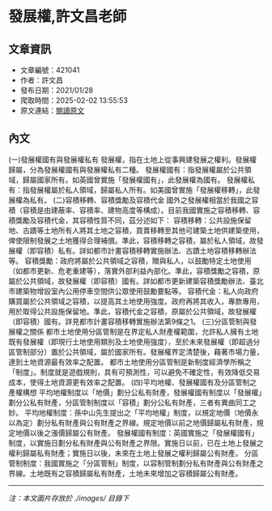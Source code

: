 # 發展權,許文昌老師

## 文章資訊
- 文章編號：421041
- 作者：許文昌
- 發布日期：2021/01/28
- 爬取時間：2025-02-02 13:55:53
- 原文連結：[閱讀原文](https://real-estate.get.com.tw/Columns/detail.aspx?no=421041)

## 內文
(一)發展權國有與發展權私有
發展權，指在土地上從事興建發展之權利。發展權歸屬，分為發展權國有與發展權私有二種。
發展權國有：指發展權屬於公共領域，歸屬國家所有。如英國曾實施「發展權國有」，此發展權為國有。
發展權私有：指發展權屬於私人領域，歸屬私人所有。如美國曾實施「發展權移轉」，此發展權為私有。
(二)容積移轉、容積獎勵及容積代金
國外之發展權相當於我國之容積（容積是由建蔽率、容積率、建物高度等構成）。目前我國實施之容積移轉、容積獎勵及容積代金，其容積性質不同，茲分述如下：
容積移轉：公共設施保留地、古蹟等土地所有人將其土地之容積，買賣移轉至其他可建築土地供建築使用，俾使限制發展之土地獲得合理補償。準此，容積移轉之容積，屬於私人領域，故發展權（即容積）私有。詳如都市計畫容積移轉實施辦法、古蹟土地容積移轉辦法等。
容積獎勵：政府將屬於公共領域之容積，贈與私人，以鼓勵特定土地使用（如都市更新、危老重建等），落實外部利益內部化。準此，容積獎勵之容積，原屬於公共領域，故發展權（即容積）國有。詳如都市更新建築容積獎勵辦法、臺北市建築物增設室內公用停車空間供公眾使用鼓勵要點等。
容積代金：私人向政府購買屬於公共領域之容積，以提高其土地使用強度。政府再將其收入，專款專用，用於取得公共設施保留地。準此，容積代金之容積，原屬於公共領域，故發展權（即容積）國有。詳見都市計畫容積移轉實施辦法第9條之1。
(三)分區管制與發展權之關係
都市土地使用分區管制是在界定私人財產權範圍，允許私人擁有土地既有發展權（即現行土地使用類別及土地使用強度），至於未來發展權（即超過分區管制部分）置於公共領域，屬於國家所有。發展權界定清楚後，藉著市場力量，達到土地資源最有效率之配置。
都市土地使用分區管制是新制度經濟學所稱之「制度」。制度就是遊戲規則，具有可預測性，可以避免不確定性，有效降低交易成本，使得土地資源更有效率之配置。
(四)平均地權、發展權國有及分區管制之產權構想
平均地權制度以「地價」劃分公私有財產，發展權國有制度以「發展權」劃分公私有財產，分區管制制度以「容積」劃分公私有財產，三者有異曲同工之妙。
平均地權制度：孫中山先生提出之「平均地權」制度，以規定地價（地價永以為定）劃分私有財產與公有財產之界線。規定地價以前之地價歸屬私有財產，規定地價以後之漲價歸屬公有財產。
發展權國有制度：英國實施之「發展權國有」制度，以實施日劃分私有財產與公有財產之界限。實施日以前，已在土地上發展之權利歸屬私有財產；實施日以後，未來在土地上發展之權利歸屬公有財產。
分區管制制度：我國實施之「分區管制」制度，以容制管制劃分私有財產與公有財產之界線。土地既有之容積歸屬私有財產，土地未來增加之容積歸屬公有財產。

---
*注：本文圖片存放於 ./images/ 目錄下*
